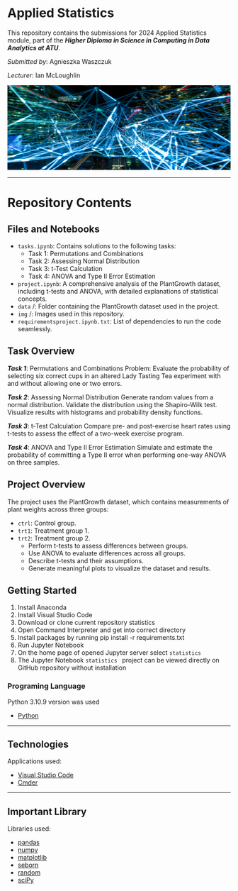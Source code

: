 
# Applied Statistics

This repository contains the submissions for 2024 Applied Statistics module, part of the <em><strong>Higher Diploma in Science in Computing in Data Analytics at ATU</strong></em>.  

*Submitted by*: Agnieszka Waszczuk 

*Lecturer*: Ian McLoughlin


<img src="photo.jpg" style="width:1128px; height:191px"/>


*** 
# Repository Contents

##  Files and Notebooks
* <code>tasks.ipynb</code>: Contains solutions to the following tasks:
    * Task 1: Permutations and Combinations
    * Task 2: Assessing Normal Distribution
    * Task 3: t-Test Calculation
    * Task 4: ANOVA and Type II Error Estimation
* <code>project.ipynb</code>: A comprehensive analysis of the PlantGrowth dataset, including t-tests and ANOVA, with detailed explanations of statistical concepts.
* <code>data</code> /: Folder containing the PlantGrowth dataset used in the project.
* <code>img</code> /: Images used in this repository.
* <code>requirementsproject.ipynb.txt</code>: List of dependencies to run the code seamlessly.

## Task Overview

<em><strong>Task 1</strong></em>: Permutations and Combinations
Problem: Evaluate the probability of selecting six correct cups in an altered Lady Tasting Tea experiment with and without allowing one or two errors.

<em><strong>Task 2</strong></em>: Assessing Normal Distribution
Generate random values from a normal distribution.
Validate the distribution using the Shapiro-Wilk test.
Visualize results with histograms and probability density functions.

<em><strong>Task 3</strong></em>: t-Test Calculation
Compare pre- and post-exercise heart rates using t-tests to assess the effect of a two-week exercise program.

<em><strong>Task 4</strong></em>: ANOVA and Type II Error Estimation
Simulate and estimate the probability of committing a Type II error when performing one-way ANOVA on three samples.


## Project Overview

The project uses the PlantGrowth dataset, which contains measurements of plant weights across three groups:
* <code>ctrl</code>: Control group.
* <code>trt1</code>: Treatment group 1.
* <code>trt2</code>: Treatment group 2.
    * Perform t-tests to assess differences between groups.
    * Use ANOVA to evaluate differences across all groups.
    * Describe t-tests and their assumptions.
    * Generate meaningful plots to visualize the dataset and results.



## Getting Started

1. Install Anaconda
2. Install Visual Studio Code
3. Download or clone current repository statistics
4. Open Command Interpreter and get into correct directory
5. Install packages by running pip install -r requirements.txt 
6. Run Jupyter Notebook
7. On the home page of opened Jupyter server select <code>statistics</code>
8. The Jupyter Notebook <code>statistics </code> project can be viewed directly on GitHub repository without installation 


### Programing Language 

Python 3.10.9 version was used

* [Python](https://www.python.org/)

***
## Technologies 

Applications used: 

* [Visual Studio Code](https://code.visualstudio.com/)
* [Cmder](https://cmder.app/)

***

## Important Library 

Libraries used:

* [pandas](https://pandas.pydata.org/)
* [numpy](https://numpy.org/)
* [matplotlib](https://matplotlib.org/)
* [seborn](https://seaborn.pydata.org/)
* [random](https://docs.python.org/3/library/random.html)
* [sciPy](https://scipy.org/ )

